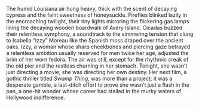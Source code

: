 The humid Louisiana air hung heavy, thick with the scent of decaying cypress and the faint sweetness of honeysuckle.  Fireflies blinked lazily in the encroaching twilight, their tiny lights mirroring the flickering gas lamps lining the decaying wooden boardwalk of Avery Island.  Cicadas buzzed their relentless symphony, a soundtrack to the simmering tension that clung to Isabella “Izzy” Moreau like the Spanish moss draped over the ancient oaks.  Izzy, a woman whose sharp cheekbones and piercing gaze betrayed a relentless ambition usually reserved for men twice her age, adjusted the brim of her worn fedora.  The air was still, except for the rhythmic creak of the old pier and the restless churning in her stomach.  Tonight, she wasn’t just directing a movie; she was directing her own destiny.  Her next film, a gothic thriller titled *Swamp Thing*, was more than a project; it was a desperate gamble, a last-ditch effort to prove she wasn’t just a flash in the pan, a one-hit wonder whose career had stalled in the murky waters of Hollywood indifference.
